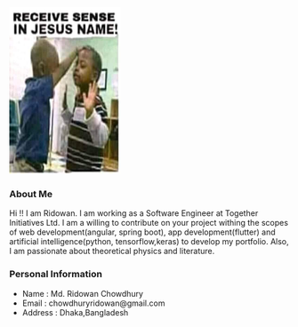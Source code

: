  <div class="row">
                <div class="col s12">
                  <div class="about-inner">
                    <div class="row">
                      <div class="col s12 m4 l3">
                        <div class="about-inner-left">
                          <img class="profile-img" src="img/profile-img1.jpg" alt="Profile Image" style="width:200px;height:300px;">
                        </div>
                      </div>
                      <div class="col s12 m8 l9">
                        <div class="about-inner-right">
                          <h3>About Me</h3>
                          <p>Hi !! I am Ridowan. I am working as a Software Engineer at Together Initiatives Ltd. I am a willing to contribute on your project withing the scopes of web development(angular, spring boot), app development(flutter) and artificial intelligence(python, tensorflow,keras) to develop my portfolio. Also, I am passionate about theoretical physics and literature.</p>
                          <div class="personal-information col s12 m12 l6">
                            <h3>Personal Information</h3>
                            <ul>
                             <li><span>Name : </span>Md. Ridowan Chowdhury </li>   
                              <li><span>Email : </span>chowdhuryridowan@gmail.com</li>
                              <li><span>Address : </span>Dhaka,Bangladesh</li>
                            </ul>
                          </div>
                          
                    

